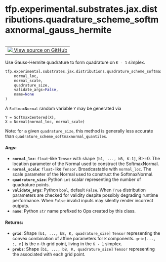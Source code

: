 <div itemscope itemtype="http://developers.google.com/ReferenceObject">
<meta itemprop="name" content="tfp.experimental.substrates.jax.distributions.quadrature_scheme_softmaxnormal_gauss_hermite" />
<meta itemprop="path" content="Stable" />
</div>

# tfp.experimental.substrates.jax.distributions.quadrature_scheme_softmaxnormal_gauss_hermite


<table class="tfo-notebook-buttons tfo-api" align="left">

<td>
  <a target="_blank" href="https://github.com/tensorflow/probability/blob/master/tensorflow_probability/python/experimental/substrates/jax/distributions/vector_diffeomixture.py">
    <img src="https://www.tensorflow.org/images/GitHub-Mark-32px.png" />
    View source on GitHub
  </a>
</td></table>



Use Gauss-Hermite quadrature to form quadrature on `K - 1` simplex.

``` python
tfp.experimental.substrates.jax.distributions.quadrature_scheme_softmaxnormal_gauss_hermite(
    normal_loc,
    normal_scale,
    quadrature_size,
    validate_args=False,
    name=None
)
```



<!-- Placeholder for "Used in" -->

A `SoftmaxNormal` random variable `Y` may be generated via

```
Y = SoftmaxCentered(X),
X = Normal(normal_loc, normal_scale)
```

Note: for a given `quadrature_size`, this method is generally less accurate
than `quadrature_scheme_softmaxnormal_quantiles`.

#### Args:


* <b>`normal_loc`</b>: `float`-like `Tensor` with shape `[b1, ..., bB, K-1]`, B>=0.
  The location parameter of the Normal used to construct the SoftmaxNormal.
* <b>`normal_scale`</b>: `float`-like `Tensor`. Broadcastable with `normal_loc`.
  The scale parameter of the Normal used to construct the SoftmaxNormal.
* <b>`quadrature_size`</b>: Python `int` scalar representing the number of quadrature
  points.
* <b>`validate_args`</b>: Python `bool`, default `False`. When `True` distribution
  parameters are checked for validity despite possibly degrading runtime
  performance. When `False` invalid inputs may silently render incorrect
  outputs.
* <b>`name`</b>: Python `str` name prefixed to Ops created by this class.


#### Returns:


* <b>`grid`</b>: Shape `[b1, ..., bB, K, quadrature_size]` `Tensor` representing the
  convex combination of affine parameters for `K` components.
  `grid[..., :, n]` is the `n`-th grid point, living in the `K - 1` simplex.
* <b>`probs`</b>:  Shape `[b1, ..., bB, K, quadrature_size]` `Tensor` representing the
  associated with each grid point.
